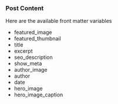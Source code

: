 ### Post Content

Here are the available front matter variables

- featured_image
- featured_thumbnail
- title
- excerpt
- seo_description
- show_meta
- author_image
- author
- date
- hero_image
- hero_image_caption
